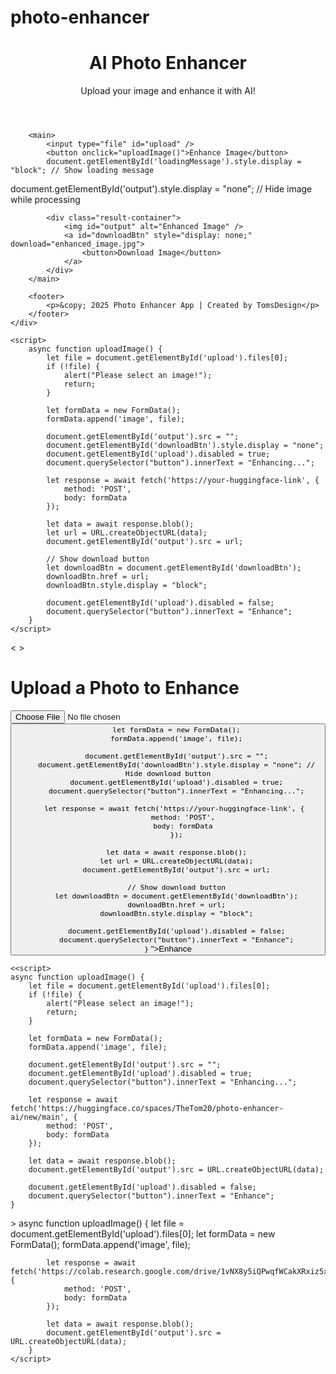 # photo-enhancer
<!DOCTYPE html>
<html lang="en">
<head>
    <meta charset="UTF-8">
    <meta name="viewport" content="width=device-width, initial-scale=1.0">
    <title>AI Photo Enhancer</title>
    <link rel="stylesheet" href="style.css">
</head>
<body>
    <div class="container">
        <header>
            <h1>AI Photo Enhancer</h1>
            <p>Upload your image and enhance it with AI!</p>
        </header>
        
        <main>
            <input type="file" id="upload" />
            <button onclick="uploadImage()">Enhance Image</button>
            document.getElementById('loadingMessage').style.display = "block"; // Show loading message
document.getElementById('output').style.display = "none"; // Hide image while processing

            <div class="result-container">
                <img id="output" alt="Enhanced Image" />
                <a id="downloadBtn" style="display: none;" download="enhanced_image.jpg">
                    <button>Download Image</button>
                </a>
            </div>
        </main>
        
        <footer>
            <p>&copy; 2025 Photo Enhancer App | Created by TomsDesign</p>
        </footer>
    </div>

    <script>
        async function uploadImage() {
            let file = document.getElementById('upload').files[0];
            if (!file) {
                alert("Please select an image!");
                return;
            }

            let formData = new FormData();
            formData.append('image', file);

            document.getElementById('output').src = "";
            document.getElementById('downloadBtn').style.display = "none"; 
            document.getElementById('upload').disabled = true;
            document.querySelector("button").innerText = "Enhancing...";

            let response = await fetch('https://your-huggingface-link', { 
                method: 'POST', 
                body: formData 
            });

            let data = await response.blob();
            let url = URL.createObjectURL(data);
            document.getElementById('output').src = url;

            // Show download button
            let downloadBtn = document.getElementById('downloadBtn');
            downloadBtn.href = url;
            downloadBtn.style.display = "block";

            document.getElementById('upload').disabled = false;
            document.querySelector("button").innerText = "Enhance";
        }
    </script>
</body>
</html>
<!DOCTYPE html>
<html lang="en">
<<link rel="stylesheet" href="style.css">
>
    <meta charset="UTF-8">
    <meta name="viewport" content="width=device-width, initial-scale=1.0">
    <title>AI Photo Enhancer</title>
</head>
<body>
    <h1>Upload a Photo to Enhance</h1>
    <input type="file" id="upload">
    <button onclick="<script>
    async function uploadImage() {
        let file = document.getElementById('upload').files[0];
        if (!file) {
            alert("Please select an image!");
            return;
        }

        let formData = new FormData();
        formData.append('image', file);

        document.getElementById('output').src = "";
        document.getElementById('downloadBtn').style.display = "none"; // Hide download button
        document.getElementById('upload').disabled = true;
        document.querySelector("button").innerText = "Enhancing...";

        let response = await fetch('https://your-huggingface-link', { 
            method: 'POST', 
            body: formData 
        });

        let data = await response.blob();
        let url = URL.createObjectURL(data);
        document.getElementById('output').src = url;

        // Show download button
        let downloadBtn = document.getElementById('downloadBtn');
        downloadBtn.href = url;
        downloadBtn.style.display = "block";

        document.getElementById('upload').disabled = false;
        document.querySelector("button").innerText = "Enhance";
    }
</script>
">Enhance</button>
    <img id="output" width="400px">
<a id="downloadBtn" style="display: none;" download="enhanced_image.jpg">
    <button>Download Image</button>
</a>

    <<script>
    async function uploadImage() {
        let file = document.getElementById('upload').files[0];
        if (!file) {
            alert("Please select an image!");
            return;
        }

        let formData = new FormData();
        formData.append('image', file);

        document.getElementById('output').src = "";
        document.getElementById('upload').disabled = true;
        document.querySelector("button").innerText = "Enhancing...";

        let response = await fetch('https://huggingface.co/spaces/TheTom20/photo-enhancer-ai/new/main', { 
            method: 'POST', 
            body: formData 
        });

        let data = await response.blob();
        document.getElementById('output').src = URL.createObjectURL(data);

        document.getElementById('upload').disabled = false;
        document.querySelector("button").innerText = "Enhance";
    }
</script>
>
        async function uploadImage() {
            let file = document.getElementById('upload').files[0];
            let formData = new FormData();
            formData.append('image', file);

            let response = await fetch('https://colab.research.google.com/drive/1vNX8y5iQPwqfWCakXRxiz5xi_M0sRtR1#scrollTo=eN_CYABst5sv', { 
                method: 'POST', 
                body: formData 
            });

            let data = await response.blob();
            document.getElementById('output').src = URL.createObjectURL(data);
        }
    </script>
</body>
</html>
